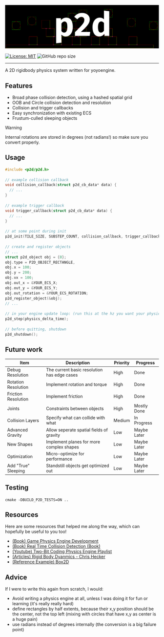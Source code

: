 <div align="center">
    <picture style="width: 100%; height: auto;">
        <source srcset=".github/media/p2dlogo.png"  media="(prefers-color-scheme: dark)">
        <img src=".github/media/p2dlogo.png">
    </picture>
</div>

[![License: MIT](https://img.shields.io/badge/License-MIT-yellow.svg)](https://opensource.org/licenses/MIT)
![GitHub repo size](https://img.shields.io/github/repo-size/yoyoengine/p2d)

---

A 2D rigidbody physics system written for yoyoengine.

## Features

- Broad phase collision detection, using a hashed spatial grid
- OOB and Circle collision detection and resolution
- Collision and trigger callbacks
- Easy synchronization with existing ECS
- Frustum-culled sleeping objects

> [!WARNING]  
> Internal rotations are stored in degrees (not radians!) so make sure you convert properly.

## Usage

```c
#include <p2d/p2d.h>

// example collision callback
void collision_callback(struct p2d_cb_data* data) {
  // ...
}

// example trigger callback
void trigger_callback(struct p2d_cb_data* data) {
  // ...
}

// at some point during init
p2d_init(TILE_SIZE, SUBSTEP_COUNT, collision_callback, trigger_callback);

// create and register objects
// ...
struct p2d_object obj = {0};
obj.type = P2D_OBJECT_RECTANGLE,
obj.x = 100;
obj.y = 200;
obj.vx = 100;
obj.out_x = &YOUR_ECS_X;
obj.out_y = &YOUR_ECS_Y;
obj.out_rotation = &YOUR_ECS_ROTATION;
p2d_register_object(&obj);
// ...

// in your engine update loop: (run this at the hz you want your physics to run at)
p2d_step(physics_delta_time);

// before quitting, shutdown
p2d_shutdown();
```

## Future work

| Item                | Description                                 | Priority | Progress        |
|---------------------|---------------------------------------------|----------|-----------------|
| Debug Resolution    | The current basic resolution has edge cases | High     | Done            |
| Rotation Resolution | Implement rotation and torque               | High     | Done            |
| Friction Resolution | Implement friction                          | High     | Done            |
| Joints              | Constraints between objects                 | High     | Mostly Done     |
| Collision Layers    | Specify what can collide with what          | Medium   | In Progress     |
| Advanced Gravity    | Allow seperate spatial fields of gravity    | Low      | Maybe Later     |
| New Shapes          | Implement planes for more complex shapes    | Low      | Maybe Later     |
| Optimization        | Micro-optimize for performance              | Low      | Maybe Later     |
| Add "True" Sleeping | Standstill objects get optimized out        | Low      | Maybe Later     |

## Testing

`cmake -DBUILD_P2D_TESTS=ON ..`

## Resources

Here are some resources that helped me along the way, which can hopefully be useful to you too!

- [(Book) Game Physics Engine Development](https://www.amazon.com/Game-Physics-Engine-Development-Commercial-Grade/dp/0123819768)
- [(Book) Real Time Collision Detection (Book)](https://a.co/d/g9Rpjsk)
- [(Youtube) Two-Bit Coding Physics Engine Playlist](https://www.youtube.com/playlist?list=PLSlpr6o9vURwq3oxVZSimY8iC-cdd3kIs)
- [(Articles) Rigid Body Dyanmics - Chris Hecker](https://www.chrishecker.com/Rigid_Body_Dynamics)
- [(Reference Example) Box2D](https://github.com/erincatto/box2d-lite/tree/master/Box2D)

## Advice

If I were to write this again from scratch, I would:

- Avoid writing a physics engine at all, unless I was doing it for fun or learning (it's really really hard)
- define rectangles by half extents, because their x,y position should be the center, not the top left (mixing with circles that have x,y as center is a huge pain)
- use radians instead of degrees internally (the conversion is a big failure point)
